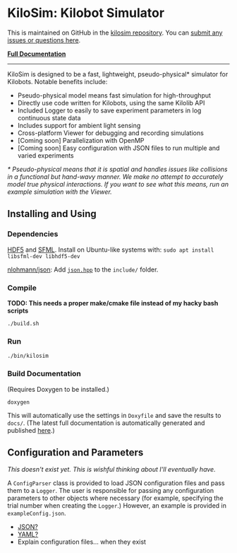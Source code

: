 # KiloSim: Kilobot Simulator

This is maintained on GitHub in the [kilosim repository](https://github.com/jtebert/kilosim). You can [submit any issues or questions here](https://github.com/jtebert/kilosim/issues).

[__Full Documentation__](https://jtebert.github.io/kilosim/index.html)

---

KiloSim is designed to be a fast, lightweight, pseudo-physical* simulator for Kilobots. Notable benefits include:

- Pseudo-physical model means fast simulation for high-throughput
- Directly use code written for Kilobots, using the same Kilolib API
- Included Logger to easily to save experiment parameters in log continuous state data
- Includes support for ambient light sensing
- Cross-platform Viewer for debugging and recording simulations
- [Coming soon] Parallelization with OpenMP
- [Coming soon] Easy configuration with JSON files to run multiple and varied experiments

*\* Pseudo-physical means that it is spatial and handles issues like collisions in a functional but hand-wavy manner. We make no attempt to accurately model true physical interactions. If you want to see what this means, run an example simulation with the Viewer.*

## Installing and Using

### Dependencies

[HDF5](https://portal.hdfgroup.org/display/HDF5/HDF5) and [SFML](https://www.sfml-dev.org/index.php). Install on Ubuntu-like systems with: `sudo apt install libsfml-dev libhdf5-dev`

[nlohmann/json](https://github.com/nlohmann/json): Add [`json.hpp`](https://raw.githubusercontent.com/nlohmann/json/develop/single_include/nlohmann/json.hpp) to the `include/` folder.

### Compile

**TODO: This needs a proper make/cmake file instead of my hacky bash scripts**

`./build.sh`

### Run

`./bin/kilosim`

### Build Documentation

(Requires Doxygen to be installed.)

`doxygen`

This will automatically use the settings in `Doxyfile` and save the results to `docs/`. (The latest full documentation is automatically generated and published [here](https://jtebert.github.io/kilosim/index.html).)

## Configuration and Parameters

*This doesn't exist yet. This is wishful thinking about I'll eventually have.*

A `ConfigParser` class is provided to load JSON configuration files and pass them to a `Logger`. The user is responsible for passing any configuration parameters to other objects where necessary (for example, specifying the trial number when creating the `Logger`.) However, an example is provided in `exampleConfig.json`.

- [JSON?](https://github.com/nlohmann/json)
- [YAML?](https://github.com/jbeder/yaml-cpp)
- Explain configuration files... when they exist
